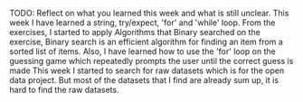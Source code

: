 TODO: Reflect on what you learned this week and what is still unclear.
This week I have learned a string, try/expect, 'for' and 'while' loop.
From the exercises, I started to apply Algorithms that Binary searched on the exercise,
Binary search is an efficient algorithm for finding an item from a sorted list of items.
Also, I have learned how to use the 'for' loop on the guessing game which repeatedly prompts the user until the correct guess is made
This week I started to search for raw datasets which is for the open data project.
But most of the datasets that I find are already sum up, it is hard to find the raw datasets.
